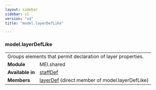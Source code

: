```yaml
---
layout: sidebar
sidebar: s1
version: "v4"
title: "model.layerDefLike"

---
```


<div class="classSpec model">
   <h3 id="model.layerDefLike">model.layerDefLike</h3>
   <table class="wovenodd">
      <tr>
         <td colspan="2" class="wovenodd-col2">Groups elements that permit declaration of layer properties.</td>
      </tr>
      <tr>
         <td class="wovenodd-col1">
            <strong>Module</strong>
         </td>
         <td class="wovenodd-col2">MEI.shared</td>
      </tr>
      <tr>
         <td class="wovenodd-col1">
            <strong>Available in</strong>
         </td>
         <td class="wovenodd-col2">
            <div class="parent">
               <div>
                  <a class="link_odd_elementSpec" href="{{ site.baseurl }}/{{ page.version }}/elements/staffDef.html">staffDef</a>
               </div>
            </div>
         </td>
      </tr>
      <tr>
         <td class="wovenodd-col1">
            <strong>Members</strong>
         </td>
         <td class="wovenodd-col2">
            <div class="parent">
               <div>
                  <a class="link_odd_elementSpec" href="{{ site.baseurl }}/{{ page.version }}/elements/layerDef.html">layerDef</a> (direct member of model.layerDefLike)
               </div>
            </div>
         </td>
      </tr>
   </table>
</div>